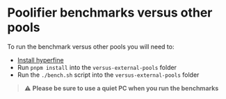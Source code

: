# Poolifier benchmarks versus other pools

To run the benchmark versus other pools you will need to:

- [Install hyperfine](https://github.com/sharkdp/hyperfine#installation)
- Run `pnpm install` into the `versus-external-pools` folder
- Run the `./bench.sh` script into the `versus-external-pools` folder

> :warning: **Please be sure to use a quiet PC when you run the benchmarks**
